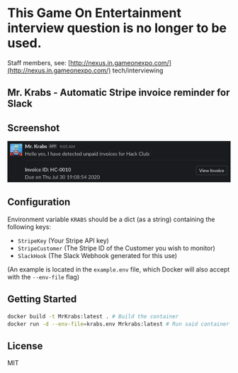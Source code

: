 # This Game On Entertainment interview question is no longer to be used.
Staff members, see: [http://nexus.in.gameonexpo.com/](http://nexus.in.gameonexpo.com/) tech/interviewing

## Mr. Krabs - Automatic Stripe invoice reminder for Slack

## Screenshot
![Screenshot of the Slack message this script generates](screenshot.png)

## Configuration
Environment variable `KRABS` should be a dict (as a string) containing the following keys:
- `StripeKey` (Your Stripe API key)
- `StripeCustomer` (The Stripe ID of the Customer you wish to monitor)
- `SlackHook` (The Slack Webhook generated for this use)

(An example is located in the `example.env` file, which Docker will also accept with the `--env-file` flag)

## Getting Started
```bash
docker build -t MrKrabs:latest . # Build the container
docker run -d --env-file=krabs.env Mrkrabs:latest # Run said container
```

## License
MIT
